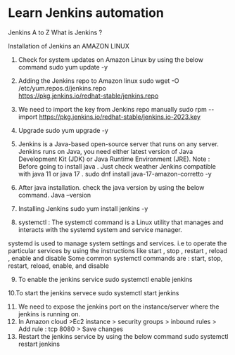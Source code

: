 # Learn Jenkins automation
Jenkins A to Z
What is Jenkins ?

Installation of Jenkins an AMAZON LINUX
1.	Check for system updates on Amazon Linux by using the below command 
sudo yum update -y

2.	Adding the Jenkins repo to Amazon linux
sudo wget -O /etc/yum.repos.d/jenkins.repo \
    https://pkg.jenkins.io/redhat-stable/jenkins.repo

3.	We need to import the key from Jenkins repo manually
sudo rpm --import https://pkg.jenkins.io/redhat-stable/jenkins.io-2023.key

4.	Upgrade 
sudo yum upgrade -y

5.	Jenkins is a Java-based open-source server that runs on any server. Jenkins runs on Java, you need either latest version of Java Development Kit (JDK) or Java Runtime Environment (JRE).
Note : Before going to install java . Just check weather Jenkins compatible with java 11 or java 17 .
sudo dnf install java-17-amazon-corretto -y

6.	After java installation. check the java version by using the below command.
Java –version

7.	Installing Jenkins
sudo yum install jenkins -y
 
8.	systemctl : The systemctl command is a Linux utility that manages and interacts with the systemd system and service manager.

systemd is used to manage system settings and services. i.e to operate the particular services by using the instructions like start , stop , restart , reload , enable and disable 
     Some common systemctl commands are :  start, stop, restart,  reload, enable, and disable

9. To enable the jenkins service
    sudo systemctl enable jenkins
   
10.To start the jenkins servece
    sudo systemctl start jenkins
    
11. We need to expose the jenkins port on the instance/server where the jenkins is running on.
12. In Amazon cloud >Ec2 instance > security groups > inbound rules > Add rule : tcp 8080 > Save changes
13. Restart the jenkins service by using the below command
    sudo systemctl restart jenkins
   

